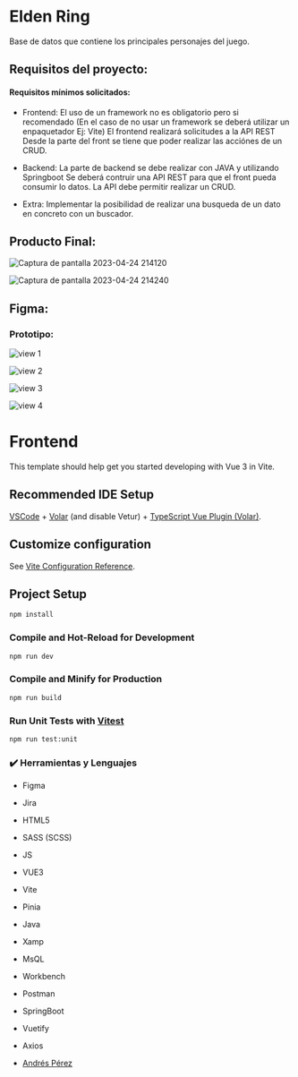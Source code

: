 # Elden Ring
Base de datos que contiene los principales personajes del juego.

## Requisitos del proyecto:

#### Requisitos mínimos solicitados:

* Frontend: El uso de un framework no es obligatorio pero si recomendado (En el caso de no usar un framework se deberá utilizar un enpaquetador Ej: Vite) El frontend realizará solicitudes a la API REST Desde la parte del front se tiene que poder realizar las acciónes de un CRUD.

* Backend: La parte de backend se debe realizar con JAVA y utilizando Springboot Se deberá contruir una API REST para que el front pueda consumir lo datos. La API debe permitir realizar un CRUD.

* Extra: Implementar la posibilidad de realizar una busqueda de un dato en concreto con un buscador.

## Producto Final:

![Captura de pantalla 2023-04-24 214120](https://user-images.githubusercontent.com/116883533/234102143-554629dc-534d-4960-bc4d-3d2a7601a8d7.png)

![Captura de pantalla 2023-04-24 214240](https://user-images.githubusercontent.com/116883533/234102172-e8e5afc5-dd95-47ff-b4b2-1f441735bdea.png)


## Figma:

### Prototipo:

![view 1](https://user-images.githubusercontent.com/116883533/234106449-51f35b31-2885-42f0-8eb9-8217cc954f5d.png)

![view 2](https://user-images.githubusercontent.com/116883533/234106498-18d9c784-0781-4cfb-ad61-e238700df15c.png)

![view 3](https://user-images.githubusercontent.com/116883533/234106526-ad2e1dbf-e5c6-4297-a97a-8fe5eb09ec85.png)

![view 4](https://user-images.githubusercontent.com/116883533/234106553-66923a8f-2886-47d1-9594-381965449169.png)


# Frontend

This template should help get you started developing with Vue 3 in Vite.

## Recommended IDE Setup

[VSCode](https://code.visualstudio.com/) + [Volar](https://marketplace.visualstudio.com/items?itemName=Vue.volar) (and disable Vetur) + [TypeScript Vue Plugin (Volar)](https://marketplace.visualstudio.com/items?itemName=Vue.vscode-typescript-vue-plugin).

## Customize configuration

See [Vite Configuration Reference](https://vitejs.dev/config/).

## Project Setup

```sh
npm install
```

### Compile and Hot-Reload for Development

```sh
npm run dev
```

### Compile and Minify for Production

```sh
npm run build
```

### Run Unit Tests with [Vitest](https://vitest.dev/)

```sh
npm run test:unit
```
### :heavy_check_mark: Herramientas y Lenguajes

- Figma
- Jira
- HTML5
- SASS (SCSS)
- JS
- VUE3
- Vite
- Pinia
- Java
- Xamp
- MsQL
- Workbench
- Postman
- SpringBoot
- Vuetify
- Axios

- [Andrés Pérez](https://github.com/Andrespz07)
